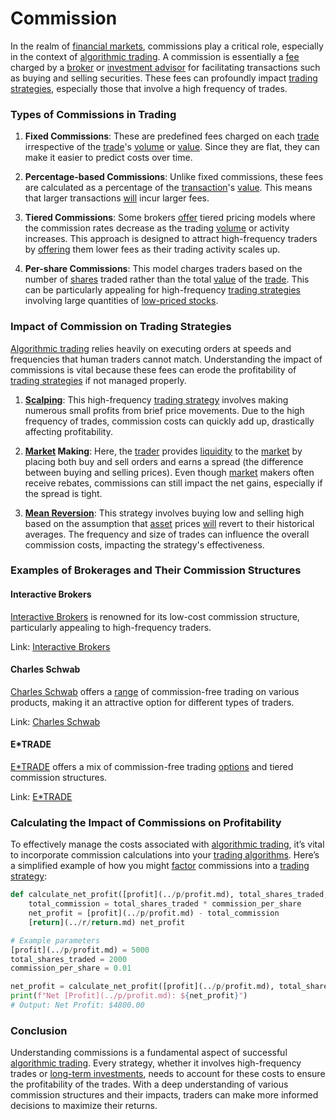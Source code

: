 # Commission

In the realm of [financial markets](../f/financial_market.md), commissions play a critical role, especially in the context of [algorithmic trading](../a/accountability.md). A commission is essentially a [fee](../f/fee.md) charged by a [broker](../b/broker.md) or [investment advisor](../i/investment_advisor.md) for facilitating transactions such as buying and selling securities. These fees can profoundly impact [trading strategies](../t/trading_strategies.md), especially those that involve a high frequency of trades.

### Types of Commissions in Trading
1. **Fixed Commissions**: These are predefined fees charged on each [trade](../t/trade.md) irrespective of the [trade](../t/trade.md)'s [volume](../v/volume.md) or [value](../v/value.md). Since they are flat, they can make it easier to predict costs over time.
   
2. **Percentage-based Commissions**: Unlike fixed commissions, these fees are calculated as a percentage of the [transaction](../t/transaction.md)'s [value](../v/value.md). This means that larger transactions [will](../w/will.md) incur larger fees.

3. **Tiered Commissions**: Some brokers [offer](../o/offer.md) tiered pricing models where the commission rates decrease as the trading [volume](../v/volume.md) or activity increases. This approach is designed to attract high-frequency traders by [offering](../o/offering.md) them lower fees as their trading activity scales up.

4. **Per-share Commissions**: This model charges traders based on the number of [shares](../s/shares.md) traded rather than the total [value](../v/value.md) of the [trade](../t/trade.md). This can be particularly appealing for high-frequency [trading strategies](../t/trading_strategies.md) involving large quantities of [low-priced stocks](../l/low-priced_stocks.md).

### Impact of Commission on Trading Strategies

[Algorithmic trading](../a/accountability.md) relies heavily on executing orders at speeds and frequencies that human traders cannot match. Understanding the impact of commissions is vital because these fees can erode the profitability of [trading strategies](../t/trading_strategies.md) if not managed properly.

1. **[Scalping](../s/scalping.md)**: This high-frequency [trading strategy](../t/trading_strategy.md) involves making numerous small profits from brief price movements. Due to the high frequency of trades, commission costs can quickly add up, drastically affecting profitability.

2. **[Market](../m/market.md) Making**: Here, the [trader](../t/trader.md) provides [liquidity](../l/liquidity.md) to the [market](../m/market.md) by placing both buy and sell orders and earns a spread (the difference between buying and selling prices). Even though [market](../m/market.md) makers often receive rebates, commissions can still impact the net gains, especially if the spread is tight.

3. **[Mean Reversion](../m/mean_reversion.md)**: This strategy involves buying low and selling high based on the assumption that [asset](../a/asset.md) prices [will](../w/will.md) revert to their historical averages. The frequency and size of trades can influence the overall commission costs, impacting the strategy's effectiveness.

### Examples of Brokerages and Their Commission Structures

#### Interactive Brokers
[Interactive Brokers](../i/interactive_brokers.md) is renowned for its low-cost commission structure, particularly appealing to high-frequency traders.

Link: [Interactive Brokers](https://www.interactivebrokers.com/)

#### Charles Schwab
[Charles Schwab](../c/charles_schwab.md) offers a [range](../r/range.md) of commission-free trading on various products, making it an attractive option for different types of traders.

Link: [Charles Schwab](https://www.schwab.com/)

#### E*TRADE
[E*TRADE](../e/e_trade.md) offers a mix of commission-free trading [options](../o/options.md) and tiered commission structures.

Link: [E*TRADE](https://us.etrade.com/)

### Calculating the Impact of Commissions on Profitability

To effectively manage the costs associated with [algorithmic trading](../a/accountability.md), it’s vital to incorporate commission calculations into your [trading algorithms](../t/trading_algorithms.md). Here’s a simplified example of how you might [factor](../f/factor.md) commissions into a [trading strategy](../t/trading_strategy.md):

```python
def calculate_net_profit([profit](../p/profit.md), total_shares_traded, commission_per_share):
    total_commission = total_shares_traded * commission_per_share
    net_profit = [profit](../p/profit.md) - total_commission
    [return](../r/return.md) net_profit

# Example parameters
[profit](../p/profit.md) = 5000
total_shares_traded = 2000
commission_per_share = 0.01

net_profit = calculate_net_profit([profit](../p/profit.md), total_shares_traded, commission_per_share)
print(f"Net [Profit](../p/profit.md): ${net_profit}")
# Output: Net Profit: $4800.00
```

### Conclusion

Understanding commissions is a fundamental aspect of successful [algorithmic trading](../a/accountability.md). Every strategy, whether it involves high-frequency trades or [long-term investments](../l/long-term_investments.md), needs to account for these costs to ensure the profitability of the trades. With a deep understanding of various commission structures and their impacts, traders can make more informed decisions to maximize their returns.
